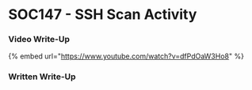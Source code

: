 # SOC147 - SSH Scan Activity

### Video Write-Up

{% embed url="https://www.youtube.com/watch?v=dfPdOaW3Ho8" %}

### Written Write-Up
